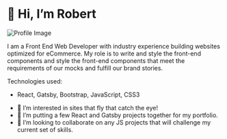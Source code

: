 # 👋 Hi, I’m Robert

![Profile Image](http://robertshogan.com/assets/img/rhs_profile_image.jpg)

I am a Front End Web Developer with industry experience building websites optimized for eCommerce. My role is to write and style the front-end components and style the front-end components that meet the requirements of our mocks and fulfill our brand stories. 

Technologies used:
- React, Gatsby, Bootstrap, JavaScript, CSS3

* :bullettrain_front:&nbsp;I’m interested in sites that fly that catch the eye!
* 🌱&nbsp;I’m putting a few React and Gatsby projects together for my portfolio.
* 💞️&nbsp;I’m looking to collaborate on any JS projects that will challenge my current set of skills.


<!---
robert-s-hogan/robert-s-hogan is a ✨ special ✨ repository because its `README.md` (this file) appears on your GitHub profile.
You can click the Preview link to take a look at your changes.
--->
